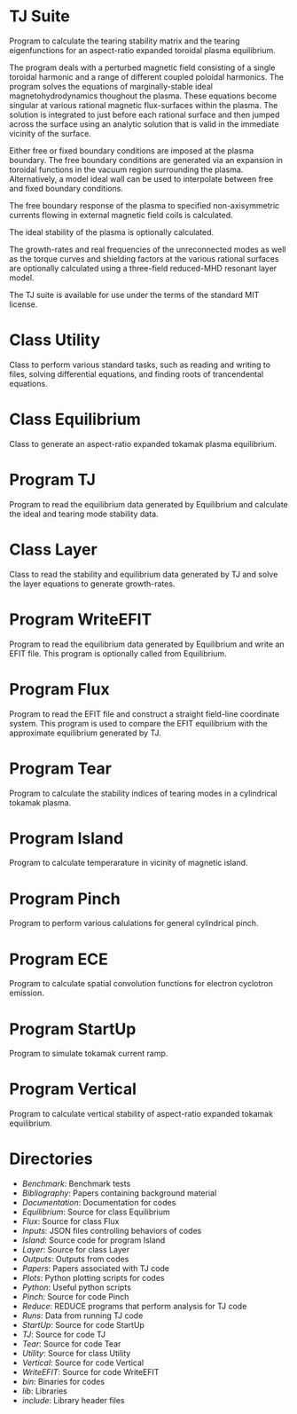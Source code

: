 # TJ Suite

Program to calculate the tearing stability matrix and the tearing eigenfunctions for an
aspect-ratio expanded toroidal plasma equilibrium.

The program deals with a perturbed magnetic field consisting of a single
toroidal harmonic and a range of different coupled poloidal harmonics.
The program solves the equations of marginally-stable ideal magnetohydrodynamics
thoughout the plasma. These equations become singular at various rational
magnetic flux-surfaces within the plasma. The solution is integrated to
just before each rational surface and then jumped across the surface using
an analytic solution that is valid in the immediate vicinity of the surface.

Either free or fixed boundary conditions are imposed at the plasma boundary.
The free boundary conditions are generated via an expansion in toroidal
functions in the vacuum region surrounding the plasma. Alternatively,
a model ideal wall can be used to interpolate between free and fixed
boundary conditions.

The free boundary response of the plasma to specified non-axisymmetric currents
flowing in external magnetic field coils is calculated.

The ideal stability of the plasma is optionally calculated.

The growth-rates and real frequencies of the unreconnected modes as well
as the torque curves and shielding factors at the various rational
surfaces are optionally calculated using a three-field reduced-MHD resonant
layer model.

The TJ suite is available for use under the terms of the standard MIT license.

# Class Utility

Class to perform various standard tasks, such as reading and writing to
files, solving differential equations, and finding roots of trancendental
equations.

# Class Equilibrium

Class to generate an aspect-ratio expanded tokamak plasma equilibrium.

# Program TJ

Program to read the equilibrium data generated by Equilibrium and calculate
the ideal and tearing mode stability data.

# Class Layer

Class to read the stability and equilibrium data generated by TJ and solve
the layer equations to generate growth-rates.

# Program WriteEFIT

Program to read the equilibrium data generated by Equilibrium and write an EFIT file.
This program is optionally called from Equilibrium.

# Program Flux

Program to read the EFIT file and construct a straight field-line coordinate system.
This program is used to compare the EFIT equilibrium with the approximate equilibrium generated by TJ.

# Program Tear

Program to calculate the stability indices of tearing modes in a cylindrical tokamak plasma.

# Program Island

Program to calculate temperarature in vicinity of magnetic island.

# Program Pinch

Program to perform various calulations for general cylindrical pinch.

# Program ECE

Program to calculate spatial convolution functions for electron cyclotron emission.

# Program StartUp

Program to simulate tokamak current ramp.

# Program Vertical

Program to calculate vertical stability of aspect-ratio expanded tokamak equilibrium.

# Directories

  - *Benchmark*:        Benchmark tests
  - *Bibliography*:	    Papers containing background material
  - *Documentation*: 	Documentation for codes
  - *Equilibrium*:	    Source for class Equilibrium
  - *Flux*:		        Source for class Flux
  - *Inputs*:		    JSON files controlling behaviors of codes
  - *Island*:           Source code for program Island
  - *Layer*:		    Source for class Layer
  - *Outputs*:		    Outputs from codes
  - *Papers*:           Papers associated with TJ code
  - *Plots*:		    Python plotting scripts for codes
  - *Python*:           Useful python scripts
  - *Pinch*:            Source for code Pinch 
  - *Reduce*:		    REDUCE programs that perform analysis for TJ code
  - *Runs*:             Data from running TJ code
  - *StartUp*:          Source for code StartUp
  - *TJ*:		        Source for code TJ
  - *Tear*:		        Source for code Tear
  - *Utility*:          Source for class Utility
  - *Vertical*:         Source for code Vertical
  - *WriteEFIT*:	    Source for code WriteEFIT
  - *bin*:		        Binaries for codes
  - *lib*:		        Libraries
  - *include*:		    Library header files
